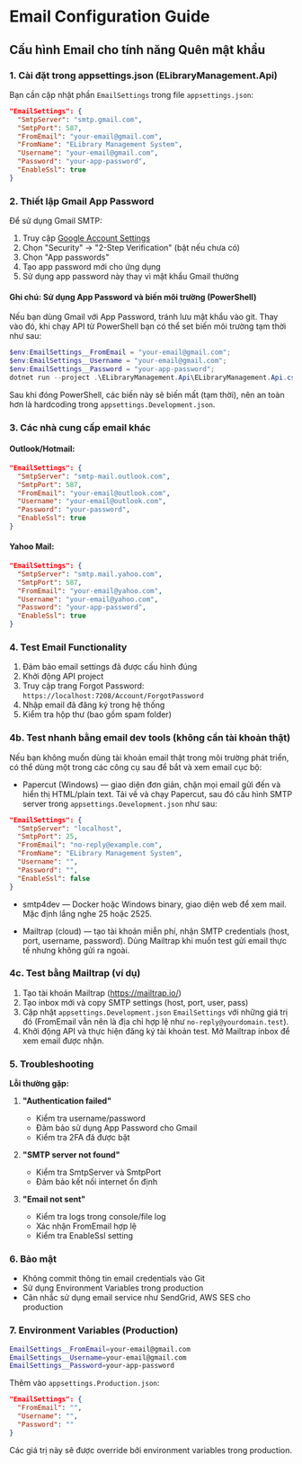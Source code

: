 # Email Configuration Guide

## Cấu hình Email cho tính năng Quên mật khẩu

### 1. Cài đặt trong appsettings.json (ELibraryManagement.Api)

Bạn cần cập nhật phần `EmailSettings` trong file `appsettings.json`:

```json
"EmailSettings": {
  "SmtpServer": "smtp.gmail.com",
  "SmtpPort": 587,
  "FromEmail": "your-email@gmail.com",
  "FromName": "ELibrary Management System",
  "Username": "your-email@gmail.com",
  "Password": "your-app-password",
  "EnableSsl": true
}
```

### 2. Thiết lập Gmail App Password

Để sử dụng Gmail SMTP:

1. Truy cập [Google Account Settings](https://myaccount.google.com/)
2. Chọn "Security" → "2-Step Verification" (bật nếu chưa có)
3. Chọn "App passwords"
4. Tạo app password mới cho ứng dụng
5. Sử dụng app password này thay vì mật khẩu Gmail thường

#### Ghi chú: Sử dụng App Password và biến môi trường (PowerShell)

Nếu bạn dùng Gmail với App Password, tránh lưu mật khẩu vào git. Thay vào đó, khi chạy API từ PowerShell bạn có thể set biến môi trường tạm thời như sau:

```powershell
$env:EmailSettings__FromEmail = "your-email@gmail.com";
$env:EmailSettings__Username = "your-email@gmail.com";
$env:EmailSettings__Password = "your-app-password";
dotnet run --project .\ELibraryManagement.Api\ELibraryManagement.Api.csproj
```

Sau khi đóng PowerShell, các biến này sẽ biến mất (tạm thời), nên an toàn hơn là hardcoding trong `appsettings.Development.json`.

### 3. Các nhà cung cấp email khác

#### Outlook/Hotmail:

```json
"EmailSettings": {
  "SmtpServer": "smtp-mail.outlook.com",
  "SmtpPort": 587,
  "FromEmail": "your-email@outlook.com",
  "Username": "your-email@outlook.com",
  "Password": "your-password",
  "EnableSsl": true
}
```

#### Yahoo Mail:

```json
"EmailSettings": {
  "SmtpServer": "smtp.mail.yahoo.com",
  "SmtpPort": 587,
  "FromEmail": "your-email@yahoo.com",
  "Username": "your-email@yahoo.com",
  "Password": "your-app-password",
  "EnableSsl": true
}
```

### 4. Test Email Functionality

1. Đảm bảo email settings đã được cấu hình đúng
2. Khởi động API project
3. Truy cập trang Forgot Password: `https://localhost:7208/Account/ForgotPassword`
4. Nhập email đã đăng ký trong hệ thống
5. Kiểm tra hộp thư (bao gồm spam folder)

### 4b. Test nhanh bằng email dev tools (không cần tài khoản thật)

Nếu bạn không muốn dùng tài khoản email thật trong môi trường phát triển, có thể dùng một trong các công cụ sau để bắt và xem email cục bộ:

- Papercut (Windows) — giao diện đơn giản, chặn mọi email gửi đến và hiển thị HTML/plain text. Tải về và chạy Papercut, sau đó cấu hình SMTP server trong `appsettings.Development.json` như sau:

```json
"EmailSettings": {
  "SmtpServer": "localhost",
  "SmtpPort": 25,
  "FromEmail": "no-reply@example.com",
  "FromName": "ELibrary Management System",
  "Username": "",
  "Password": "",
  "EnableSsl": false
}
```

- smtp4dev — Docker hoặc Windows binary, giao diện web để xem mail. Mặc định lắng nghe 25 hoặc 2525.

- Mailtrap (cloud) — tạo tài khoản miễn phí, nhận SMTP credentials (host, port, username, password). Dùng Mailtrap khi muốn test gửi email thực tế nhưng không gửi ra ngoài.

### 4c. Test bằng Mailtrap (ví dụ)

1. Tạo tài khoản Mailtrap (https://mailtrap.io/)
2. Tạo inbox mới và copy SMTP settings (host, port, user, pass)
3. Cập nhật `appsettings.Development.json` `EmailSettings` với những giá trị đó (FromEmail vẫn nên là địa chỉ hợp lệ như `no-reply@yourdomain.test`).
4. Khởi động API và thực hiện đăng ký tài khoản test. Mở Mailtrap inbox để xem email được nhận.

### 5. Troubleshooting

**Lỗi thường gặp:**

1. **"Authentication failed"**

   - Kiểm tra username/password
   - Đảm bảo sử dụng App Password cho Gmail
   - Kiểm tra 2FA đã được bật

2. **"SMTP server not found"**

   - Kiểm tra SmtpServer và SmtpPort
   - Đảm bảo kết nối internet ổn định

3. **"Email not sent"**
   - Kiểm tra logs trong console/file log
   - Xác nhận FromEmail hợp lệ
   - Kiểm tra EnableSsl setting

### 6. Bảo mật

- Không commit thông tin email credentials vào Git
- Sử dụng Environment Variables trong production
- Cân nhắc sử dụng email service như SendGrid, AWS SES cho production

### 7. Environment Variables (Production)

```bash
EmailSettings__FromEmail=your-email@gmail.com
EmailSettings__Username=your-email@gmail.com
EmailSettings__Password=your-app-password
```

Thêm vào `appsettings.Production.json`:

```json
"EmailSettings": {
  "FromEmail": "",
  "Username": "",
  "Password": ""
}
```

Các giá trị này sẽ được override bởi environment variables trong production.
